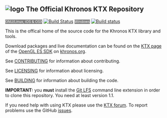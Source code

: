 ![logo](http://www.khronos.org/assets/images/khronos-group-logo.png)
The Official Khronos KTX Repository
---

<span style="font-size: 80%; color: white; background-color: grey;">GNU/Linux, iOS & OSX</span> [![Build Status](https://travis-ci.org/KhronosGroup/KTX.svg?branch=incoming)](https://travis-ci.org/KhronosGroup/KTX) <span style="font-size: 80%; color: white; background-color: grey;">Windows</span> [![Build status](https://ci.appveyor.com/api/projects/status/rj9bg8g2jphg3rc0/branch/incoming?svg=true)](https://ci.appveyor.com/project/msc-/ktx)

This is the offical home of the source code
for the Khronos KTX library and tools.

Download packages and live documentation can be
found on the [KTX page](http://www.khronos.org/opengles/sdk/tools/KTX/) of
the [OpenGL ES SDK](http://www.khronos.org/opengles/sdk) on
[khronos.org](http://www.khronos.org).

See [CONTRIBUTING](CONTRIBUTING.md) for information about contributing.

See [LICENSING](LICENSING.md) for information about licensing.


See [BUILDING](BUILDING.md) for information about building the code.

**IMPORTANT:** you **must** install the [Git LFS](https://github.com/github/git-lfs)
command line extension in order to clone this repository. You need at least
version 1.1.

If you need help with using KTX please use the [KTX forum](https://forums.khronos.org/forumdisplay.php/103-KTX-file-format-for-OpenGL-OpenGL-ES-and-WebGL-textures). To report problems use the GitHub [issues](https://github.com/KhronosGroup/KTX/issues).
